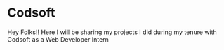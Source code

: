 # Codsoft
Hey Folks!! Here I will be sharing my projects I did during my tenure with Codsoft as a Web Developer Intern
